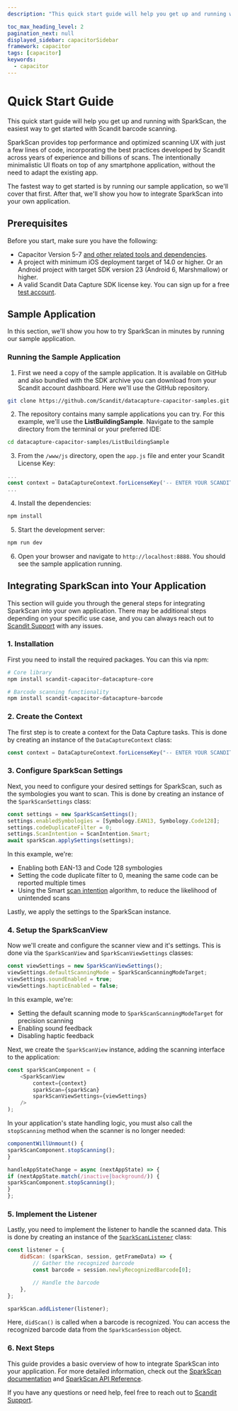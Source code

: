 ```yaml
---
description: "This quick start guide will help you get up and running with SparkScan, the easiest way to get started with Scandit barcode scanning.                                                                             "

toc_max_heading_level: 2
pagination_next: null
displayed_sidebar: capacitorSidebar
framework: capacitor
tags: [capacitor]
keywords:
  - capacitor
---
```


# Quick Start Guide

This quick start guide will help you get up and running with SparkScan, the easiest way to get started with Scandit barcode scanning.

SparkScan provides top performance and optimized scanning UX with just a few lines of code, incorporating the best practices developed by Scandit across years of experience and billions of scans. The intentionally minimalistic UI floats on top of any smartphone application, without the need to adapt the existing app.

The fastest way to get started is by running our sample application, so we'll cover that first. After that, we'll show you how to integrate SparkScan into your own application.

## Prerequisites

Before you start, make sure you have the following:

- Capacitor Version 5-7 [and other related tools and dependencies](https://capacitorjs.com/docs/getting-started).
- A project with minimum iOS deployment target of 14.0 or higher. Or an Android project with target SDK version 23 (Android 6, Marshmallow) or higher.
- A valid Scandit Data Capture SDK license key. You can sign up for a free [test account](https://ssl.scandit.com/dashboard/sign-up?p=test&utm%5Fsource=documentation).

## Sample Application

In this section, we'll show you how to try SparkScan in minutes by running our sample application.

### Running the Sample Application

1. First we need a copy of the sample application. It is available on GitHub and also bundled with the SDK archive you can download from your Scandit account dashboard. Here we'll use the GitHub repository.

```bash
git clone https://github.com/Scandit/datacapture-capacitor-samples.git
```

2. The repository contains many sample applications you can try. For this example, we'll use the **ListBuildingSample**. Navigate to the sample directory from the terminal or your preferred IDE:

```bash
cd datacapture-capacitor-samples/ListBuildingSample
```

3. From the `/www/js` directory, open the `app.js` file and enter your Scandit License Key:

```js
...
const context = DataCaptureContext.forLicenseKey('-- ENTER YOUR SCANDIT LICENSE KEY HERE --');
...
```

4. Install the dependencies:

```bash
npm install
```

5. Start the development server:

```bash
npm run dev
```

6. Open your browser and navigate to `http://localhost:8888`. You should see the sample application running.

## Integrating SparkScan into Your Application

This section will guide you through the general steps for integrating SparkScan into your own application. There may be additional steps depending on your specific use case, and you can always reach out to [Scandit Support](mailto:support@scandit.com) with any issues.

### 1. Installation

First you need to install the required packages. You can this via npm:

```bash
# Core library
npm install scandit-capacitor-datacapture-core

# Barcode scanning functionality
npm install scandit-capacitor-datacapture-barcode
```

### 2. Create the Context

The first step is to create a context for the Data Capture tasks. This is done by creating an instance of the `DataCaptureContext` class:

```js
const context = DataCaptureContext.forLicenseKey("-- ENTER YOUR SCANDIT LICENSE KEY HERE --");
```

### 3. Configure SparkScan Settings

Next, you need to configure your desired settings for SparkScan, such as the symbologies you want to scan. This is done by creating an instance of the `SparkScanSettings` class:

```js
const settings = new SparkScanSettings();
settings.enabledSymbologies = [Symbology.EAN13, Symbology.Code128];
settings.codeDuplicateFilter = 0;
settings.ScanIntention = ScanIntention.Smart;
await sparkScan.applySettings(settings);
```

In this example, we're:

- Enabling both EAN-13 and Code 128 symbologies
- Setting the code duplicate filter to 0, meaning the same code can be reported multiple times
- Using the Smart [scan intention](https://docs.scandit.com/7.6/data-capture-sdk/capacitor/core/api/scan-intention.html#enum-scandit.datacapture.core.ScanIntention) algorithm, to reduce the likelihood of unintended scans

Lastly, we apply the settings to the SparkScan instance.

### 4. Setup the SparkScanView

Now we'll create and configure the scanner view and it's settings. This is done via the `SparkScanView` and `SparkScanViewSettings` classes:

```js
const viewSettings = new SparkScanViewSettings();
viewSettings.defaultScanningMode = SparkScanScanningModeTarget;
viewSettings.soundEnabled = true;
viewSettings.hapticEnabled = false;
```

In this example, we're:

- Setting the default scanning mode to `SparkScanScanningModeTarget` for precision scanning
- Enabling sound feedback
- Disabling haptic feedback

Next, we create the `SparkScanView` instance, adding the scanning interface to the application:

```js
const sparkScanComponent = (
	<SparkScanView
		context={context}
		sparkScan={sparkScan}
		sparkScanViewSettings={viewSettings}
	/>
);
```

In your application's state handling logic, you must also call the `stopScanning` method when the scanner is no longer needed:

```js
componentWillUnmount() {
sparkScanComponent.stopScanning();
}

handleAppStateChange = async (nextAppState) => {
if (nextAppState.match(/inactive|background/)) {
sparkScanComponent.stopScanning();
}
};
```

### 5. Implement the Listener

Lastly, you need to implement the listener to handle the scanned data. This is done by creating an instance of the [`SparkScanListener`](https://docs.scandit.com/7.6/data-capture-sdk/capacitor/barcode-capture/api/spark-scan-listener.html#interface-scandit.datacapture.barcode.spark.ISparkScanListener) class:

```js
const listener = {
	didScan: (sparkScan, session, getFrameData) => {
		// Gather the recognized barcode
		const barcode = session.newlyRecognizedBarcode[0];

		// Handle the barcode
	},
};

sparkScan.addListener(listener);
```

Here, `didScan()` is called when a barcode is recognized. You can access the recognized barcode data from the `SparkScanSession` object.

### 6. Next Steps

This guide provides a basic overview of how to integrate SparkScan into your application. For more detailed information, check out the [SparkScan documentation](/sdks/capacitor/sparkscan/intro.md) and [SparkScan API Reference](https://docs.scandit.com/7.6/data-capture-sdk/capacitor/barcode-capture/api/spark-scan.html).

If you have any questions or need help, feel free to reach out to [Scandit Support](mailto:support@scandit.com).